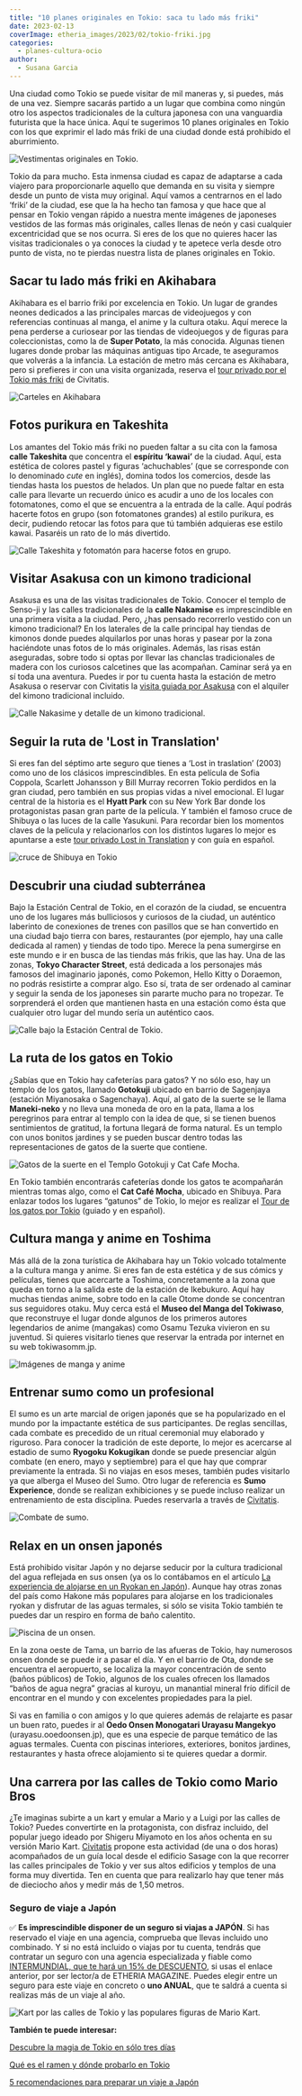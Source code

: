 ```yaml
---
title: "10 planes originales en Tokio: saca tu lado más friki"
date: 2023-02-13
coverImage: etheria_images/2023/02/tokio-friki.jpg
categories: 
  - planes-cultura-ocio
author: 
  - Susana Garcia
---
```


Una ciudad como Tokio se puede visitar de mil maneras y, si puedes, más de una vez. 
Siempre sacarás partido a un lugar que combina como ningún otro los aspectos 
tradicionales de la cultura japonesa con una vanguardia futurista que la hace única. 
Aquí te sugerimos 10 planes originales en Tokio con los que exprimir el lado más friki 
de una ciudad donde está prohibido el aburrimiento. 

![Vestimentas originales en Tokio.](etheria_images/2023/02/tokio-friki.jpg "'Looks' muy originales en Tokio. © TCVB")

Tokio da para mucho. Esta inmensa ciudad es capaz de adaptarse a cada viajero para 
proporcionarle aquello que demanda en su visita y siempre desde un punto de vista muy 
original. Aquí vamos a centrarnos en el lado ‘friki’ de la ciudad, ese que la ha hecho 
tan famosa y que hace que al pensar en Tokio vengan rápido a nuestra mente imágenes de 
japoneses vestidos de las formas más originales, calles llenas de neón y casi cualquier 
excentricidad que se nos ocurra. Si eres de los que no quieres hacer las visitas 
tradicionales o ya conoces la ciudad y te apetece verla desde otro punto de vista, no te 
pierdas nuestra lista de planes originales en Tokio. 

## Sacar tu lado más friki en Akihabara

Akihabara es el barrio friki por excelencia en Tokio. Un lugar de grandes neones 
dedicados a las principales marcas de videojuegos y con referencias continuas al manga, 
el anime y la cultura otaku. Aquí merece la pena perderse a curiosear por las tiendas de 
videojuegos y de figuras para coleccionistas, como la de **Super Potato**, la más 
conocida. Algunas tienen lugares donde probar las máquinas antiguas tipo Arcade, te 
aseguramos que volverás a la infancia. La estación de metro más cercana es Akihabara, 
pero si prefieres ir con una visita organizada, reserva el [tour privado por el Tokio 
más friki](https://www.civitatis.com/es/tokio/tour-tokio-friki/?aid=10211) de Civitatis. 

![Carteles en Akihabara](etheria_images/2023/02/Tokio-Akihabara-carteles.jpg "Carteles en Akihabara. © SG")

## Fotos purikura en Takeshita

Los amantes del Tokio más friki no pueden faltar a su cita con la famosa **calle 
Takeshita** que concentra el **espíritu ‘kawai’** de la ciudad. Aquí, esta estética de 
colores pastel y figuras ‘achuchables’ (que se corresponde con lo denominado _cute_ en 
inglés), domina todos los comercios, desde las tiendas hasta los puestos de helados. Un 
plan que no puede faltar en esta calle para llevarte un recuerdo único es acudir a uno 
de los locales con fotomatones, como el que se encuentra a la entrada de la calle. Aquí 
podrás hacerte fotos en grupo (son fotomatones grandes) al estilo purikura, es decir, 
pudiendo retocar las fotos para que tú también adquieras ese estilo kawai. Pasaréis un 
rato de lo más divertido. 

![Calle Takeshita y fotomatón para hacerse fotos en grupo.](etheria_images/2023/02/tokio-takeshita.jpg "Calle Takeshita y fotomatón para hacerse fotos en grupo. © SG")

## Visitar Asakusa con un kimono tradicional

Asakusa es una de las visitas tradicionales de Tokio. Conocer el templo de Senso-ji y 
las calles tradicionales de la **calle Nakamise** es imprescindible en una primera 
visita a la ciudad. Pero, ¿has pensado recorrerlo vestido con un kimono tradicional? En 
los laterales de la calle principal hay tiendas de kimonos donde puedes alquilarlos por 
unas horas y pasear por la zona haciéndote unas fotos de lo más originales. Además, las 
risas están aseguradas, sobre todo si optas por llevar las chanclas tradicionales de 
madera con los curiosos calcetines que las acompañan. Caminar será ya en sí toda una 
aventura. Puedes ir por tu cuenta hasta la estación de metro Asakusa o reservar con 
Civitatis la [visita guiada por 
Asakusa](https://www.civitatis.com/es/tokio/visita-guiada-asakusa/?aid=10211) con el 
alquiler del kimono tradicional incluido. 

![Calle Nakasime y detalle de un kimono tradicional.](etheria_images/2023/02/Tokio-Nakasime-kimono.jpg "Calle Nakasime y detalle de un kimono tradicional. © SG")

## Seguir la ruta de 'Lost in Translation'

Si eres fan del séptimo arte seguro que tienes a ‘Lost in traslation’ (2003) como uno de 
los clásicos imprescindibles. En esta película de Sofia Coppola, Scarlett Johansson y 
Bill Murray recorren Tokio perdidos en la gran ciudad, pero también en sus propias vidas 
a nivel emocional. El lugar central de la historia es el **Hyatt Park** con su New York 
Bar donde los protagonistas pasan gran parte de la película. Y también el famoso cruce 
de Shibuya o las luces de la calle Yasukuni. Para recordar bien los momentos claves de 
la película y relacionarlos con los distintos lugares lo mejor es apuntarse a este [tour 
privado Lost in 
Translation](https://www.civitatis.com/es/tokio/tour-lost-in-translation/?aid=10211) y 
con guía en español. 

![cruce de Shibuya en Tokio](etheria_images/2023/02/tokio-shibuya.jpg "El cruce de Shibuya es uno de los escenarios de 'Lost in Translation'. © Jezael Melgoza")

## Descubrir una ciudad subterránea

Bajo la Estación Central de Tokio, en el corazón de la ciudad, se encuentra uno de los 
lugares más bulliciosos y curiosos de la ciudad, un auténtico laberinto de conexiones de 
trenes con pasillos que se han convertido en una ciudad bajo tierra con bares, 
restaurantes (por ejemplo, hay una calle dedicada al ramen) y tiendas de todo tipo. 
Merece la pena sumergirse en este mundo e ir en busca de las tiendas más frikis, que las 
hay. Una de las zonas, **Tokyo Character Street**, está dedicada a los personajes más 
famosos del imaginario japonés, como Pokemon, Hello Kitty o Doraemon, no podrás 
resistirte a comprar algo. Eso sí, trata de ser ordenado al caminar y seguir la senda de 
los japoneses sin pararte mucho para no tropezar. Te sorprenderá el orden que mantienen 
hasta en una estación como ésta que cualquier otro lugar del mundo sería un auténtico 
caos. 

![Calle bajo la Estación Central de Tokio.](etheria_images/2023/02/tokio-estacion-central.jpg "Calle bajo la Estación Central de Tokio. © TCVB")

## La ruta de los gatos en Tokio

¿Sabías que en Tokio hay cafeterías para gatos? Y no sólo eso, hay un templo de los 
gatos, llamado **Gotokuji** ubicado en barrio de Sagenjaya (estación Miyanosaka o 
Sagenchaya). Aquí, al gato de la suerte se le llama **Maneki-neko** y no lleva una 
moneda de oro en la pata, llama a los peregrinos para entrar al templo con la idea de 
que, si se tienen buenos sentimientos de gratitud, la fortuna llegará de forma natural. 
Es un templo con unos bonitos jardines y se pueden buscar dentro todas las 
representaciones de gatos de la suerte que contiene. 

![Gatos de la suerte en el Templo Gotokuji y Cat Cafe Mocha.](etheria_images/2023/02/tokio-gatos.jpg "Gatos de la suerte en el Templo Gotokuji y Cat Cafe Mocha.")

En Tokio también encontrarás cafeterías donde los gatos te acompañarán mientras tomas 
algo, como el **Cat Café Mocha**, ubicado en Shibuya. Para enlazar todos los lugares 
“gatunos” de Tokio, lo mejor es realizar el [Tour de los gatos por 
Tokio](https://www.civitatis.com/es/tokio/tour-gatos-tokio/?aid=10211) (guiado y en 
español). 

## Cultura manga y anime en Toshima

Más allá de la zona turística de Akihabara hay un Tokio volcado totalmente a la cultura 
manga y anime. Si eres fan de esta estética y de sus cómics y películas, tienes que 
acercarte a Toshima, concretamente a la zona que queda en torno a la salida este de la 
estación de Ikebukuro. Aquí hay muchas tiendas anime, sobre todo en la calle Otome donde 
se concentran sus seguidores otaku. Muy cerca está el **Museo del Manga del Tokiwaso**, 
que reconstruye el lugar donde algunos de los primeros autores legendarios de anime 
(mangakas) como Osamu Tezuka vivieron en su juventud. Si quieres visitarlo tienes que 
reservar la entrada por internet en su web tokiwasomm.jp. 

![Imágenes de manga y anime](etheria_images/2023/02/Tokio-manga.jpg "Imágenes de manga y anime. © Dex Ezequiel")

## Entrenar sumo como un profesional

El sumo es un arte marcial de origen japonés que se ha popularizado en el mundo por la 
impactante estética de sus participantes. De reglas sencillas, cada combate es precedido 
de un ritual ceremonial muy elaborado y riguroso. Para conocer la tradición de este 
deporte, lo mejor es acercarse al estadio de sumo **Ryogoku Kokugikan** donde se puede 
presenciar algún combate (en enero, mayo y septiembre) para el que hay que comprar 
previamente la entrada. Si no viajas en esos meses, también pudes visitarlo ya que 
alberga el Museo del Sumo. Otro lugar de referencia es **Sumo Experience**, donde se 
realizan exhibiciones y se puede incluso realizar un entrenamiento de esta disciplina. 
Puedes reservarla a través de [Civitatis](https://www.civitatis.com/es/tokio/visita-entrenamiento-sumo/?aid=10211). 

![Combate de sumo.](etheria_images/2023/02/tokio-sumo.jpg "Combate de sumo. © Bob Fisher")

## Relax en un onsen japonés

Está prohibido visitar Japón y no dejarse seducir por la cultura tradicional del agua 
reflejada en sus onsen (ya os lo contábamos en el artículo [La experiencia de alojarse 
en un Ryokan en 
Japón](https://etheriamagazine.com/2019/05/10/viajar-japon-que-es-ryokan-y-onsen/)). 
Aunque hay otras zonas del país como Hakone más populares para alojarse en los 
tradicionales ryokan y disfrutar de las aguas termales, si sólo se visita Tokio también 
te puedes dar un respiro en forma de baño calentito. 

![Piscina de un onsen.](etheria_images/2023/02/tokio-onsen.jpg "Piscina de un onsen. © TCVB")

En la zona oeste de Tama, un barrio de las afueras de Tokio, hay numerosos onsen donde 
se puede ir a pasar el día. Y en el barrio de Ota, donde se encuentra el aeropuerto, se 
localiza la mayor concentración de sento (baños públicos) de Tokio, algunos de los 
cuales ofrecen los llamados “baños de agua negra” gracias al kuroyu, un manantial 
mineral frío difícil de encontrar en el mundo y con excelentes propiedades para la piel. 

Si vas en familia o con amigos y lo que quieres además de relajarte es pasar un buen 
rato, puedes ir al **Oedo Onsen Monogatari Urayasu Mangekyo** (urayasu.ooedoonsen.jp), 
que es una especie de parque temático de las aguas termales. Cuenta con piscinas 
interiores, exteriores, bonitos jardines, restaurantes y hasta ofrece alojamiento si te 
quieres quedar a dormir. 

## Una carrera por las calles de Tokio como Mario Bros

¿Te imaginas subirte a un kart y emular a Mario y a Luigi por las calles de Tokio? 
Puedes convertirte en la protagonista, con disfraz incluido, del popular juego ideado 
por Shigeru Miyamoto en los años ochenta en su versión Mario Kart. [Civitatis](https://www.civitatis.com/es/tokio/tour-kart-tokio/?aid=10211) 
propone esta actividad (de una o dos horas) acompañados de un guía local desde el 
edificio Sasage con la que recorrer las calles principales de Tokio y ver sus altos 
edificios y templos de una forma muy divertida. Ten en cuenta que para realizarlo hay 
que tener más de dieciocho años y medir más de 1,50 metros. 

### Seguro de viaje a Japón

✅ **Es imprescindible disponer de un seguro si viajas a JAPÓN**. Si has reservado el 
viaje en una agencia, comprueba que llevas incluido uno combinado. Y si no está incluido 
o viajas por tu cuenta, tendrás que contratar un seguro con una agencia especializada y 
fiable como [INTERMUNDIAL, que te hará un 15% de 
DESCUENTO](https://clk.tradedoubler.com/click?p=281568&a=3132464&url=https%3A%2F%2Fwww.intermundial.es%2Fafiliados%2Fseguros-de-viaje-recomendado%3Ftduid%3Da2505c6202eb9ec08ada064bcce8aa48%26utm_source%3DTradedoubler%26utm_medium%3D1%26utm_campaign%3DGeneral%26utm_content%3D3132464%26utm_term%3D3132464), 
si usas el enlace anterior, por ser lector/a de ETHERIA MAGAZINE. Puedes elegir entre un 
seguro para este viaje en concreto o **uno ANUAL**, que te saldrá a cuenta si realizas 
más de un viaje al año. 

![Kart por las calles de Tokio y las populares figuras de Mario Kart.](etheria_images/2023/02/tokio-mario-kart.jpg "Kart por las calles de Tokio y las populares figuras de Mario Kart. © Ajay Murthy/Ravi Palwe")

**También te puede interesar:** 

[Descubre la magia de Tokio en sólo tres 
días](https://etheriamagazine.com/2021/07/28/que-hacer-3-dias-en-tokio-viajes-mujeres/) 

[Qué es el ramen y dónde probarlo en 
Tokio](https://etheriamagazine.com/2021/05/06/donde-comer-ramen-bueno-y-barato-en-tokio/) 

[5 recomendaciones para preparar un viaje a 
Japón](https://etheriamagazine.com/2019/06/18/como-organizar-un-viaje-a-japon/)
